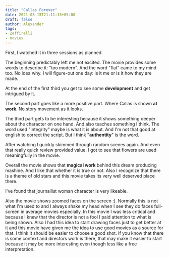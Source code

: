```yaml
---
title: "Callas Forever"
date: 2021-08-15T21:11:13+05:00
draft: false
author: Alexander
tags:
- Zeffirelli
- movies
---
```


First, I watched it in three sessions as planned.

The beginning predictably left me not excited.
The movie provides some words to describe it: "too modern".
And the word "flat" came to my mind too.
No idea why.
I will figure-out one day: is it me or is it how they are made.

At the end of the first third you get to see some **development** and get intrigued by it.

The second part goes like a more positive part.
Where Callas is shown **at work**.
No story movement as it looks.

The third part gets to be interesting because it shows something deeper about the character on one hand.
And also teaches something I think.
The word used "integrity" maybe is what it is about.
And I'm not that good at english to correct the script.
But I think "**authentity**" is the word.

After watching I quickly skimmed through random scenes again.
And even that really quick review provided value.
I got to see that flowers are used meaningfully in the movie.

Overall the movie shows that **magical work** behind this dream producing mashine.
And I like that whether it is true or not.
Also I recognize that there is a theme of old stars and this movie takes its very well deserved place there.

I've found that journallist woman character is very likeable.

Also the movie shows zoomed faces on the screen :).
Normally this is not what I'm used to and I always shake my head when I see they do faces full-screen in average movies especially.
In this movie I was less critical and because I knew that the director is not a fool I paid attention to what is being shown.
Also I had this idea to start drawing faces just to get better at it and this movie have given me the idea to use good movies as a source for that.
I think it should be easier to choose a good shot. If you know that there is some context and directors work is there, that may make it easier to start because it may be more interesting even though less like a free interpretation.
